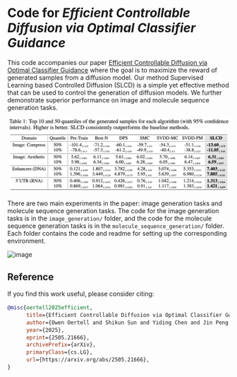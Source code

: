 # Code for *Efficient Controllable Diffusion via Optimal Classifier Guidance*

This code accompanies our paper [Efficient Controllable Diffusion via Optimal Classifier Guidance](https://example.com) where the goal is to maximize the reward of generated samples from a diffusion model. Our method Supervised Learning based Controlled Diffusion (SLCD) is a simple yet effective method that can be used to control the generation of diffusion models. We further demonstrate superior performance on image and molecule sequence generation tasks.

![image](./assets/results.png)

There are two main experiments in the paper: image generation tasks and molecule sequence generation tasks. The code for the image generation tasks is in the `image_generation/` folder, and the code for the molecule sequence generation tasks is in the `molecule_sequence_generation/` folder. Each folder contains the code and readme for setting up the corresponding environment.

![image](./assets/main_cover.png)



## Reference
If you find this work useful, please consider citing:

```bibtex
@misc{oertell2025efficient,
      title={Efficient Controllable Diffusion via Optimal Classifier Guidance}, 
      author={Owen Oertell and Shikun Sun and Yiding Chen and Jin Peng Zhou and Zhiyong Wang and Wen Sun},
      year={2025},
      eprint={2505.21666},
      archivePrefix={arXiv},
      primaryClass={cs.LG},
      url={https://arxiv.org/abs/2505.21666}, 
}
```
